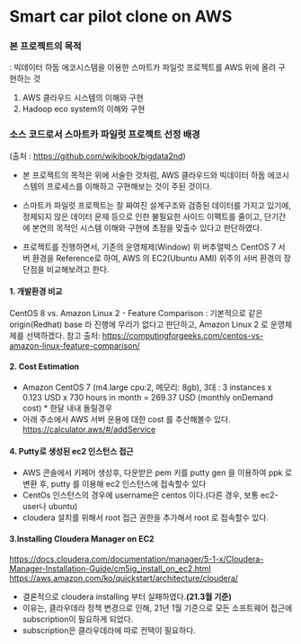 # **Smart car pilot clone on AWS**

### 본 프로젝트의 목적
:  빅데이터 하둡 에코시스템을 이용한 스마트카 파일럿 프로젝트를 AWS 위에 올려 구현하는 것
1. AWS 클라우드 시스템의 이해와 구현
2. Hadoop eco system의 이해와 구현

### 소스 코드로서 스마트카 파일럿 프로젝트 선정 배경
   (출처 : https://github.com/wikibook/bigdata2nd)
- 본 프로젝트의 목적은 위에 서술한 것처럼, AWS 클라우드와 빅데이터 하둡 에코시스템의 프로세스를 이해하고 구현해보는 것이 주된 것이다.
- 스마트카 파일럿 프로젝트는 잘 짜여진 설계구조와 검증된 데이터를 가지고 있기에, 정제되지 않은 데이터 문제 등으로 인한 불필요한 사이드 이펙트를 줄이고, 단기간에 본연의 목적인 시스템 이해와 구현에 초점을 맞출수 있다고 판단하였다.


- 프로젝트를 진행하면서, 기존의 운영체제(Window) 위 버추얼박스 CentOS 7 서버 환경을 Reference로 하여, AWS 의 EC2(Ubuntu AMI) 위주의 서버 환경의 장단점을 비교해보려고 한다. 


#### 1. 개발환경 비교
CentOS 8 vs. Amazon Linux 2 - Feature Comparison
: 기본적으로 같은 origin(Redhat) base 라 진행에 무리가 없다고 판단하고, Amazon Linux 2 로 운영체제를 선택하겠다.
참고 출처: https://computingforgeeks.com/centos-vs-amazon-linux-feature-comparison/

#### 2. Cost Estimation
- Amazon CentOS 7 (m4.large cpu:2, 메모리: 8gb), 3대 : 3 instances x 0.123 USD x 730 hours in month = 269.37 USD (monthly onDemand cost) * 한달 내내 돌릴경우
- 아래 주소에서 AWS 서버 운용에 대한 cost 를 추산해볼수 있다.
https://calculator.aws/#/addService

#### 4. Putty로 생성된 ec2 인스턴스 접근
- AWS 콘솔에서 키페어 생성후, 다운받은 pem 키를 putty gen 을 이용하여 ppk 로 변환 후, putty 를 이용해 ec2 인스턴스에 접속할수 있다
- CentOs 인스턴스의 경우에 username은 centos 이다.(다른 경우, 보통 ec2-user나 ubuntu)
- cloudera 설치를 위해서 root 접근 권한을 추가해서 root 로 접속할수 있다. 

#### 3.Installing Cloudera Manager on EC2
https://docs.cloudera.com/documentation/manager/5-1-x/Cloudera-Manager-Installation-Guide/cm5ig_install_on_ec2.html
https://aws.amazon.com/ko/quickstart/architecture/cloudera/

- 결론적으로 cloudera installing 부터 실패하였다.**(21.3월 기준)**
- 이유는, 클라우데라 정책 변경으로 인해, 21년 1월 기준으로 모든 소프트웨어 접근에 subscription이 필요하게 되었다. 
- subscription은 클라우데라에 따로 컨택이 필요하다.





